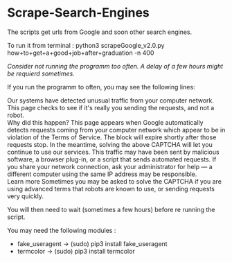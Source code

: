 # Scrape-Search-Engines
The scripts get urls from Google and soon other search engines.

To run it from terminal : python3 scrapeGoogle_v2.0.py how+to+get+a+good+job+after+graduation -n 400

_Consider not running the programm too often. A delay of a few hours might be requierd sometimes._

If you run the programm to often, you may see the following lines:

Our systems have detected unusual traffic from your computer network.  This page checks to see if it&#39;s really you sending the requests, and not a robot.  
Why did this happen?
This page appears when Google automatically detects requests coming from your computer network which appear to be in violation of the Terms of Service.
The block will expire shortly after those requests stop.  In the meantime, solving the above CAPTCHA will let you continue to use our services.
This traffic may have been sent by malicious software, a browser plug-in, or a script that sends automated requests.  If you share your network connection, ask your administrator for help &mdash; a different computer using the same IP address may be responsible.  
Learn more
Sometimes you may be asked to solve the CAPTCHA if you are using advanced terms that robots are known to use, or sending requests very quickly.

You will then need to wait (sometimes a few hours) before re running the script.


You may need the following modules :
* fake_useragent   -> (sudo) pip3 install fake_useragent
* termcolor        -> (sudo) pip3 install termcolor
